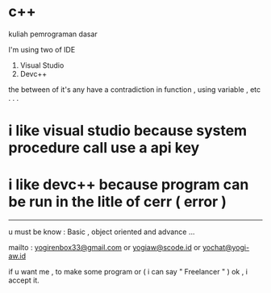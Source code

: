 # c++
kuliah pemrograman dasar

I'm using two of IDE
1. Visual Studio
2. Devc++

the between of it's any have a contradiction in function , using variable , etc . . .

# i like visual studio because system procedure call use a api key
# i like devc++ because program can be run in the litle of cerr ( error )

-------------------

u must be know : Basic , object oriented and advance ...

mailto : yogirenbox33@gmail.com or yogiaw@scode.id or yochat@yogi-aw.id

if u want me , to make some program or ( i can say " Freelancer " ) ok , i accept it.
